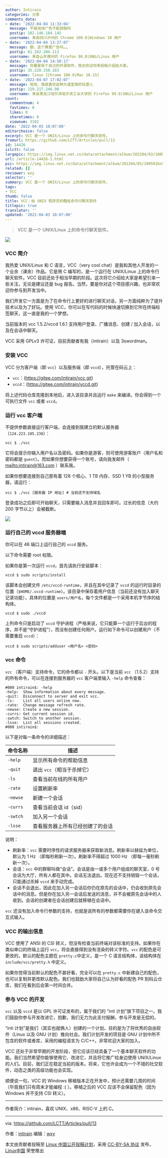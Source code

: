 ```yaml
---
author: Intirain
categories: 分享
comments_data:
- date: '2022-04-04 11:33:04'
  message: 不是说纯广告不能投稿吗
  postip: 182.146.184.145
  username: 来自四川泸州的 Chrome 100.0|Windows 10 用户
- date: '2022-04-04 13:27:07'
  message: 额，这个算是广告吗……
  postip: 61.162.204.113
  username: 来自山东德州的 Firefox 98.0|GNU/Linux 用户
- date: '2022-04-04 14:58:17'
  message: 你要是有个自己的开源软件，我也欢迎你来投稿介绍给大家。
  postip: 35.220.150.103
  username: linux [Chrome 100.0|Mac 10.15]
- date: '2022-04-07 17:02:07'
  message: 哈哈，我就喜欢这种大道至简的玩意儿
  postip: 219.217.246.90
  username: 来自黑龙江哈尔滨哈尔滨工业大学的 Firefox 99.0|GNU/Linux 用户
count:
  commentnum: 4
  favtimes: 0
  likes: 0
  sharetimes: 0
  viewnum: 3192
date: '2022-04-03 10:07:00'
editorchoice: false
excerpt: VCC 是一个 UNIX/Linux 上的命令行聊天软件。
fromurl: https://github.com/LCTT/Articles/pull/13
id: 14426
islctt: false
largepic: https://img.linux.net.cn/data/attachment/album/202204/03/100501bn58dwhxz6k28nhy.jpg
url: /article-14426-1.html
pic: https://img.linux.net.cn/data/attachment/album/202204/03/100501bn58dwhxz6k28nhy.jpg.thumb.jpg
related: []
reviewer: wxy
selector: ''
summary: VCC 是一个 UNIX/Linux 上的命令行聊天软件。
tags:
- VCC
thumb: false
title: VCC：给 UNIX 程序员的酷炫命令行聊天软件
titlepic: true
translator: ''
updated: '2022-04-03 10:07:00'
---
```



> 
> VCC 是一个 UNIX/Linux 上的命令行聊天软件。
> 
> 
> 


![](/data/attachment/album/202204/03/100501bn58dwhxz6k28nhy.jpg)


### VCC 简介


我热爱 UNIX/Linux 和 C 语言，VCC（very cool chat）是我和其他人开发的一个业余（课余）作品。它是用 C 编写的，是一个运行在 UNIX/Linux 上的命令行聊天软件。VCC 目前还处于相当早期的阶段。这次将它介绍给大家是希望引来一些关注，无论是建议还是 bug 报告。当然，要是你对这个项目感兴趣，也非常欢迎你参与到开发当中。


我们开发它一方面是为了在命令行上更好的进行聊天对话，另一方面纯粹为了提升技术以及为了好玩。使用 VCC，你可以在写代码的时候快速切换到它所在终端标签聊天，这一直是我的一个梦想。


当前版本的 vcc 1.5.2/vccd 1.6.1 支持用户登录、广播消息、创建 / 加入会话，以及在会话中聊天。


VCC 采用 GPLv3 许可证，目前贡献者有我（intirain）以及 3swordman。


### 安装 VCC


VCC 分为客户端（即 `vcc`）以及服务端（即 `vccd`），托管在码云上：


* `vcc`：(<https://gitee.com/intirain/vcc.git>)
* `vccd`：(<https://gitee.com/intirain/vccd.git>)


将上述代码仓库克隆到本地后，进入该目录并且运行 `make` 来编译。你会得到一个可执行文件 `vcc` 或者 `vccd`。


### 运行 vcc 客户端


不提供参数直接运行客户端，会连接到我建立的默认服务器（`124.223.105.230`）：



```
vcc $ ./vcc 

```

它将会提示你输入用户名以及密码。如果你是游客，则可使用游客账户（用户名和密码都是 `guest`）。而如果你想要获得一个账号，请向我发邮件（ <mailto:intirain@163.com> ）联系我。


如果你想要连接到自己那有着 128 个核心、1 TB 内存、SSD 1 YB 的小型服务器，请运行：



```
vcc $ ./vcc [服务器 IP 地址] # 当前还不支持域名

```

登录成功之后即可开始聊天，只需要输入消息并且回车即可。过长的信息（大约 200 字节以上）会被截断。


![](/data/attachment/album/202204/03/100517yt1qiqlg6jyqg1q2.png)


### 运行自己的 vccd 服务器端


你可以在 46 端口上运行自己的 `vccd` 服务。


以下命令需要 root 权限。


如果你是第一次运行 `vccd`，首先请执行安装脚本：



```
vccd $ sudo scripts/install

```

该脚本会创建文件 `/etc/vccd-runtime`，并且在其中记录了 `vccd` 的运行时目录的位置（`$HOME/.vccd-runtime`）。该目录中保存着用户信息（当前还没有加入聊天记录功能），具体的位置是 `users/用户名`，每个文件都是一个采用本机字节序的结构体。



```
vccd $ sudo ./vccd

```

上列命令只是启动了 `vccd` 守护进程（严格来说，它只能算一个运行于后台的程序，并不是“守护进程”），而没有创建任何用户。运行如下命令可以创建用户（不需要重启 `vccd`）：



```
vccd $ sudo scripts/adduser <用户名> <密码>

```

### vcc 命令


`vcc` （客户端）支持命令，它的命令都以 `-` 开头。以下是当前 `vcc` （1.5.2）支持的所有命令，可以在连接到服务器的 `vcc` 客户端里输入 `-help` 命令查看：



```
#000 intirain$: -help
-help:	Show information about every message. 
-quit:	Disconnect to server and exit vcc. 
-ls:	List all users online now. 
-rate:	Change message refresh rate. 
-newse:	Create a new session. 
-currs:	Get current session id. 
-swtch:	Switch to another session. 
-lsse:	List all sessions created. 
#000 intirain$: 

```

以下是对每一条命令的详细描述：




| 命令名称 | 描述 |
| --- | --- |
| `-help` | 显示所有命令的帮助信息 |
| `-quit` | 退出 `vcc`（相当于杀掉它） |
| `-ls` | 查看当前在线的所有用户 |
| `-rate` | 设置刷新率 |
| `-newse` | 新建一个会话 |
| `-currs` | 查看当前会话 id（sid） |
| `-swtch` | 加入另一个会话 |
| `-lsse` | 查看服务器上所有已经创建了的会话 |


说明：


* 刷新率：`vcc` 需要时序性的请求服务器来获取新消息。刷新率以赫兹为单位，默认为 1 Hz （即每秒刷新一次）。刷新率不得超过 1000 Hz （即每一毫秒刷新一次）。
* 会话：`vcc` 中的群聊叫做“会话”。会话是由一或多个用户组成的聊天室，0 号会话为大厅，所有人都在其中。会话无法退出。现在还不支持销毁一个会话，只能通过杀掉 `vccd` 来手动完成。
* 会话不会退出，因此在加入另一会话后你仍在原先的会话中，仍会收到原先会话中的消息。但是你在加入另一会话后发送的消息，并不会被原先会话中的人收到。会话的创建者在会话创建后就移植在会话中。


`vcc` 还没有加入命令行参数的支持，也就是说所有的参数都需要你在键入该命令交互式输入。


### VCC 的输出信息


VCC 使用了 ANSI 的 CSI 转义，但没有检查当前终端对该标准的支持。如果你在类似串口的终端上运行 `vcc`，将会直接得到没有渲染的转义字符。`vcc` 的配色是可更改的，默认的配色主题在 `pretty.c`中定义，是一个 C 语言结构体，该结构体在 `include/vcc/pretty.h` 中定义。


如果你觉得当前默认的配色不甚好看，完全可以在 `pretty.c` 中新建自己的配色，也可以复制并更改默认配色。我们也鼓励大家将自己认为好看的配色 PR 到码云仓库，我们在看到后会第一时间合并。


### 参与 VCC 的开发


`vcc` 以及 `vccd` 是以 GPL 许可证发布的，属于我们的 “inti 计划”旗下项目之一。我们鼓励你参与开发改进它，抱歉，我们无力为此支付报酬，参与开发是无偿的。


“inti 计划”是我们（其实也就俩人）创建的一个计划，目的是为了将优秀的自由软件（Linux 以及 GNU 计划）推向社会。我们计划开发的项目是 GNU 计划中所不包含的软件或者库，采用的编程语言为 C/C++。非常欢迎大家的加入。


VCC 还处于非常早期的开发阶段，但它应该已经具备了一个基本聊天软件的功能。我们当然希望你能够使用它、改进它，并且将它推广给身边使用 UNIX/Linux 的人们。目前，我们正在稳定当前的版本。将来，它也许会成为一个不错的社交软件，动态之类的高级功能也会实现。


顺便说一句，VCC 的 Windows 移植版本正在开发中，预计还需要几周的时间（毕竟我们只有周末才能编程 :( ）。移植之后的 VCC 应该不会保留配色（因为 Windows 并不支持 CSI 转义）。




---


作者简介：intirain，喜欢 UNIX、x86、RISC-V 上的 C。




---


via: <https://github.com/LCTT/Articles/pull/13>


作者：[intirain](https://gitee.com/intirain) 编辑：[wxy](https://github.com/wxy)


本文由贡献者投稿至 [Linux 中国公开投稿计划](https://github.com/LCTT/Articles/)，采用 [CC-BY-SA 协议](https://creativecommons.org/licenses/by-sa/4.0/deed.zh) 发布，[Linux中国](https://linux.cn/) 荣誉推出